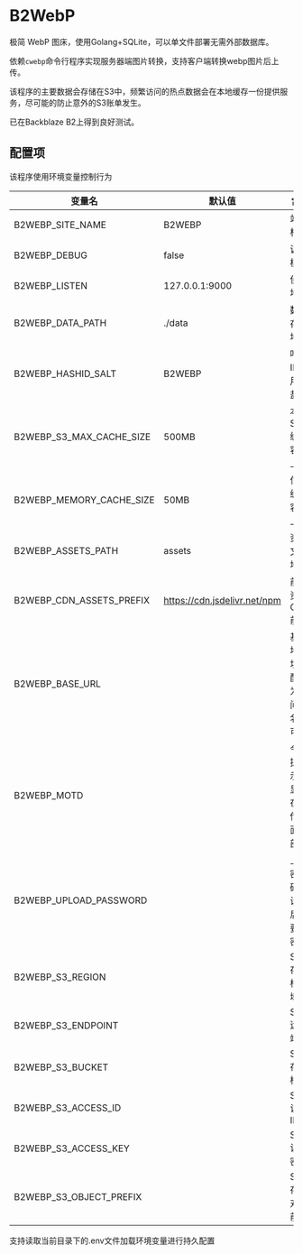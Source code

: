 # B2WebP

极简 WebP 图床，使用Golang+SQLite，可以单文件部署无需外部数据库。

依赖`cwebp`命令行程序实现服务器端图片转换，支持客户端转换webp图片后上传。

该程序的主要数据会存储在S3中，频繁访问的热点数据会在本地缓存一份提供服务，尽可能的防止意外的S3账单发生。

已在Backblaze B2上得到良好测试。

## 配置项
该程序使用环境变量控制行为

| 变量名 | 默认值 | 含义 |
|--|--|--|
|B2WEBP_SITE_NAME | B2WEBP | 站点标题 |
|B2WEBP_DEBUG |false | 调试模式 |
|B2WEBP_LISTEN | 127.0.0.1:9000 | 侦听地址 |
|B2WEBP_DATA_PATH| ./data |数据存储地址|
|B2WEBP_HASHID_SALT|B2WEBP|哈希ID使用的盐值|
|B2WEBP_S3_MAX_CACHE_SIZE|500MB| 本地S3缓存容量上限 |
|B2WEBP_MEMORY_CACHE_SIZE|50MB| 信息缓存容量上限|
|B2WEBP_ASSETS_PATH|assets|资源文件地址|
|B2WEBP_CDN_ASSETS_PREFIX|https://cdn.jsdelivr.net/npm|前端资源CDN前缀|
|B2WEBP_BASE_URL||基础地址，配置为访问域名即可|
|B2WEBP_MOTD||今日提示，显示在上传页面顶部|
|B2WEBP_UPLOAD_PASSWORD||上传密码，设置后会要求密码|
|B2WEBP_S3_REGION||S3存储桶区域|
|B2WEBP_S3_ENDPOINT||S3远程端点|
|B2WEBP_S3_BUCKET||S3存储桶名|
|B2WEBP_S3_ACCESS_ID||S3访问ID|
|B2WEBP_S3_ACCESS_KEY||S3访问密钥|
|B2WEBP_S3_OBJECT_PREFIX||S3存储对象前缀|

支持读取当前目录下的.env文件加载环境变量进行持久配置
